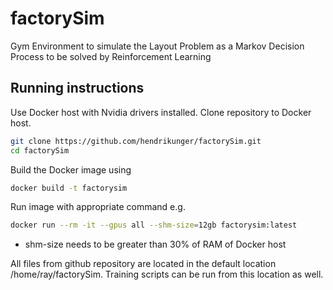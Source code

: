 # factorySim
Gym Environment to simulate the Layout Problem as a Markov Decision Process to be solved by Reinforcement Learning

## Running instructions
Use Docker host with Nvidia drivers installed.
Clone repository to Docker host.
```sh
git clone https://github.com/hendrikunger/factorySim.git
cd factorySim
```
Build the Docker image using
```sh
docker build -t factorysim
```
Run image with appropriate command e.g.
```sh
docker run --rm -it --gpus all --shm-size=12gb factorysim:latest
```
 - shm-size needs to be greater than 30% of RAM of Docker host

All files from github repository are located in the default location /home/ray/factorySim. Training scripts can be run from this location as well.
